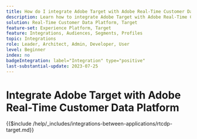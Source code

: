 ```yaml
---
title: How do I integrate Adobe Target with Adobe Real-Time Customer Data Platform?
description: Learn how to integrate Adobe Target with Adobe Real-Time Customer Data Platform. 
solution: Real-Time Customer Data Platform, Target
feature-set: Experience Platform, Target
feature: Integrations, Audiences, Segments, Profiles
topic: Integrations
role: Leader, Architect, Admin, Developer, User
level: Beginner
index: no
badgeIntegration: label="Integration" type="positive"
last-substantial-update: 2023-07-25
---
```


# Integrate Adobe Target with Adobe Real-Time Customer Data Platform

{{$include /help/_includes/integrations-between-applications/rtcdp-target.md}}
